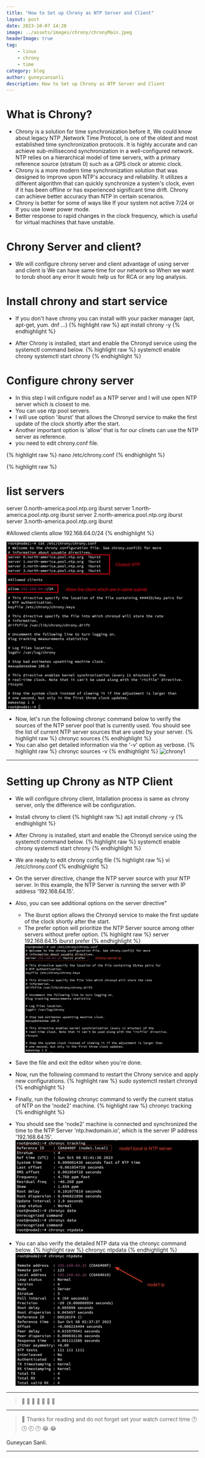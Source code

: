 ```yaml
---
title: "How to Set up Chrony as NTP Server and Client"
layout: post
date: 2023-10-07 14:20
image: ../assets/images/chrony/chronyMain.jpeg
headerImage: true
tag:
    - linux
    - chrony
    - time
category: blog
author: guneycansanli
description: How to Set up Chrony as NTP Server and Client
---
```


# What is Chrony?

-   Chrony is a solution for time synchronization before it, We could know about legacy NTP ,Network Time Protocol, is one of the oldest and most established time synchronization protocols. It is highly accurate and can achieve sub-millisecond synchronization in a well-configured network. NTP relies on a hierarchical model of time servers, with a primary reference source (stratum 0) such as a GPS clock or atomic clock.
-   Chrony is a more modern time synchronization solution that was designed to improve upon NTP's accuracy and reliability. It utilizes a different algorithm that can quickly synchronize a system's clock, even if it has been offline or has experienced significant time drift. Chrony can achieve better accuracy than NTP in certain scenarios.
-   Chrony is better for some of ways like If your system not active 7/24 or If you use lower power mode.
-   Better response to rapid changes in the clock frequency, which is useful for virtual machines that have unstable.

# Chrony Server and client?

-   We will configure chrony server and client advantage of using server and client is We can have same time for our network so When we want to torub shoot any error It woulc help us for RCA or any log analysis.

# Install chrony and start service

-   If you don't have chrony you can install with your packer manager (apt, apt-get, yum. dnf ...)
    {% highlight raw %}
    apt install chrony -y
    {% endhighlight %}

-   After Chrony is installed, start and enable the Chronyd service using the systemctl command below.
    {% highlight raw %}
    systemctl enable chrony
    systemctl start chrony
    {% endhighlight %}

# Configure chrony server

-   In this step I will cnfigure node1 as a NTP server and I will use open NTP server which is closest to me.
-   You can use ntp pool servers.
-   I will use option 'iburst' that allows the Chronyd service to make the first update of the clock shortly after the start.
-   Another important option is 'allow' that is for our clinets can use the NTP server as reference.
-   you need to edit chrony.conf file.

{% highlight raw %}
nano /etc/chrony.conf
{% endhighlight %}

{% highlight raw %}

# list servers

server 0.north-america.pool.ntp.org iburst
server 1.north-america.pool.ntp.org iburst
server 2.north-america.pool.ntp.org iburst
server 3.north-america.pool.ntp.org iburst

#Allowed clients
allow 192.168.64.0/24
{% endhighlight %}

![chrony1][1]

-   Now, let's run the following chronyc command below to verify the sources of the NTP server pool that is currently used. You should see the list of current NTP server sources that are used by your server.
    {% highlight raw %}
    chronyc sources
    {% endhighlight %}
-   You can also get detailed information via the '-v' option as verbose.
    {% highlight raw %}
    chronyc sources -v
    {% endhighlight %}
    ![chrony1][2]

---

# Setting up Chrony as NTP Client

-   We will configure chrony client, Intallation process is same as chrony server, only the difference will be configuration.
-   Install chrony to client
    {% highlight raw %}
    apt install chrony -y
    {% endhighlight %}

-   After Chrony is installed, start and enable the Chronyd service using the systemctl command below.
    {% highlight raw %}
    systemctl enable chrony
    systemctl start chrony
    {% endhighlight %}

-   We are ready to edit chrony config file
    {% highlight raw %}
    vi /etc/chrony.conf
    {% endhighlight %}

-   On the server directive, change the NTP server source with your NTP server. In this example, the NTP Server is running the server with IP address '192.168.64.15'.
-   Also, you can see additional options on the server directive"
    -   The iburst option allows the Chronyd service to make the first update of the clock shortly after the start.
    -   The prefer option will prioritize the NTP Server source among other servers without prefer option.
        {% highlight raw %}
        server 192.168.64.15 iburst prefer
        {% endhighlight %}
        ![chrony1][3]
-   Save the file and exit the editor when you're done.

-   Now, run the following command to restart the Chrony service and apply new configurations.
    {% highlight raw %}
    sudo systemctl restart chronyd
    {% endhighlight %}

-   Finally, run the following chronyc command to verify the current status of NTP on the 'node2' machine.
    {% highlight raw %}
    chronyc tracking
    {% endhighlight %}
-   You should see the 'node2' machine is connected and synchronized the time to the NTP Server 'ntp.hwdomain.io', which is the server IP address '192.168.64.15'.
    ![chrony1][4]

-   You can also verify the detailed NTP data via the chronyc command below.
    {% highlight raw %}
    chronyc ntpdata
    {% endhighlight %}
    ![chrony1][5]

---

> :metal: :metal: :metal: :metal: :metal: :metal: :metal:

---

> :memo: Thanks for reading and do not forget set your watch correct time :clock1: :clock4: :clock9: :clock2: :joy: :joy:

Guneycan Sanli.

---

[1]: ../assets/images/chrony/chrony1.jpeg
[2]: ../assets/images/chrony/chrony2.jpeg
[3]: ../assets/images/chrony/chrony3.jpg
[4]: ../assets/images/chrony/chrony4.jpg
[5]: ../assets/images/chrony/chrony5.jpg
